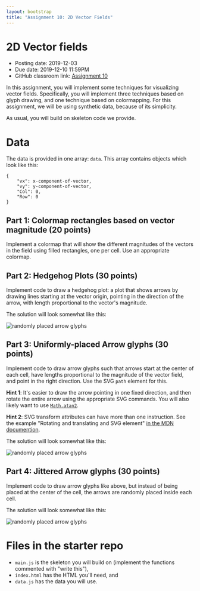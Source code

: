 ```yaml
---
layout: bootstrap
title: "Assignment 10: 2D Vector Fields"
---
```


# 2D Vector fields

- Posting date: 2019-12-03
- Due date: 2019-12-10 11:59PM
- GitHub classroom link: [Assignment 10](https://classroom.github.com/a/iHMlvKUs)

In this assignment, you will implement some techniques for
visualizing vector fields. Specifically, you will implement three
techniques based on glyph drawing, and one technique based on
colormapping. For this assignment, we will be using synthetic data,
because of its simplicity.

As usual, you will build on skeleton code we provide.

# Data

The data is provided in one array: `data`. This array contains objects
which look like this:

    {
        "vx": x-component-of-vector,
        "vy": y-component-of-vector, 
        "Col": 0, 
        "Row": 0
    }

## Part 1: Colormap rectangles based on vector magnitude (20 points)

Implement a colormap that will show the different magnitudes of the
vectors in the field using filled rectangles, one per cell. Use an
appropriate colormap.

## Part 2: Hedgehog Plots (30 points)

Implement code to draw a hedgehog plot: a plot that shows arrows by
drawing lines starting at the vector origin, pointing in the direction
of the arrow, with length proportional to the vector's magnitude.

The solution will look somewhat like this:

![randomly placed arrow glyphs](assignment_10/hedgehog.png)


## Part 3: Uniformly-placed Arrow glyphs (30 points)

Implement code to draw arrow glyphs such that arrows start at the
center of each cell, have lengths proportional to the magnitude of the
vector field, and point in the right direction. Use the SVG `path`
element for this.

**Hint 1**: It's easier to draw the arrow pointing in one fixed
  direction, and then rotate the entire arrow using the appropriate
  SVG commands. You will also likely want to use
  [`Math.atan2`](https://developer.mozilla.org/en-US/docs/Web/JavaScript/Reference/Global_Objects/Math/atan2).

**Hint 2**: SVG transform attributes can have more than one
instruction. See the example "Rotating and translating and SVG
element"
[in the MDN documention](https://developer.mozilla.org/en-US/docs/Web/SVG/Attribute/transform).

The solution will look somewhat like this:

![randomly placed arrow glyphs](assignment_10/uniform.png)

## Part 4: Jittered Arrow glyphs (30 points)

Implement code to draw arrow glyphs like above, but instead of being
placed at the center of the cell, the arrows are randomly placed
inside each cell. 

The solution will look somewhat like this:

![randomly placed arrow glyphs](assignment_10/random.png)


# Files in the starter repo

- `main.js` is the skeleton you will build on
  (implement the functions commented with "write this"),
- `index.html` has the HTML you'll need, and
- `data.js` has the data you will use.
